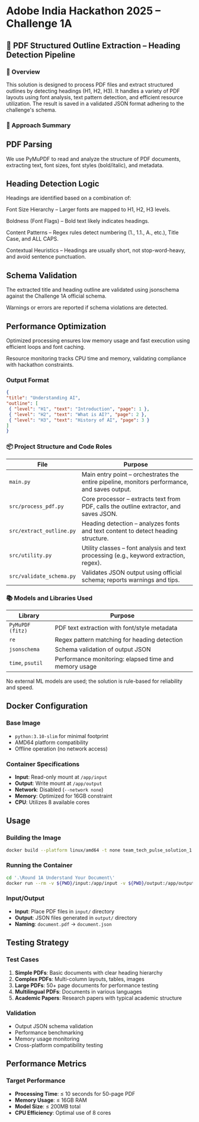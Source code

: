 # Adobe India Hackathon 2025 – Challenge 1A

## 📄 PDF Structured Outline Extraction – Heading Detection Pipeline

### 🚀 Overview
This solution is designed to process PDF files and extract structured outlines by detecting headings (H1, H2, H3). It handles a variety of PDF layouts using font analysis, text pattern detection, and efficient resource utilization. The result is saved in a validated JSON format adhering to the challenge's schema.

### 🧩 Approach Summary

## PDF Parsing

We use PyMuPDF to read and analyze the structure of PDF documents, extracting text, font sizes, font styles (bold/italic), and metadata.

## Heading Detection Logic

Headings are identified based on a combination of:

Font Size Hierarchy – Larger fonts are mapped to H1, H2, H3 levels.

Boldness (Font Flags) – Bold text likely indicates headings.

Content Patterns – Regex rules detect numbering (1., 1.1., A., etc.), Title Case, and ALL CAPS.

Contextual Heuristics – Headings are usually short, not stop-word-heavy, and avoid sentence punctuation.

## Schema Validation

The extracted title and heading outline are validated using jsonschema against the Challenge 1A official schema.

Warnings or errors are reported if schema violations are detected.

## Performance Optimization

Optimized processing ensures low memory usage and fast execution using efficient loops and font caching.

Resource monitoring tracks CPU time and memory, validating compliance with hackathon constraints.

### Output Format

```json
{
"title": "Understanding AI",
"outline": [
 { "level": "H1", "text": "Introduction", "page": 1 },
 { "level": "H2", "text": "What is AI?", "page": 2 },
 { "level": "H3", "text": "History of AI", "page": 3 }
]
}

```
### 📦 Project Structure and Code Roles
| **File**                 | **Purpose**                                                                                  |
| ------------------------ | -------------------------------------------------------------------------------------------- |
| `main.py`                | Main entry point – orchestrates the entire pipeline, monitors performance, and saves output. |
| `src/process_pdf.py`         | Core processor – extracts text from PDF, calls the outline extractor, and saves JSON.        |
| `src/extract_outline.py` | Heading detection – analyzes fonts and text content to detect heading structure.             |
| `src/utility.py`             | Utility classes – font analysis and text processing (e.g., keyword extraction, regex).       |
| `src/validate_schema.py`     | Validates JSON output using official schema; reports warnings and tips.                      |


### 📚 Models and Libraries Used
| **Library**      | **Purpose**                                           |
| ---------------- | ----------------------------------------------------- |
| `PyMuPDF (fitz)` | PDF text extraction with font/style metadata          |
| `re`             | Regex pattern matching for heading detection          |
| `jsonschema`     | Schema validation of output JSON                      |
| `time`, `psutil` | Performance monitoring: elapsed time and memory usage |


No external ML models are used; the solution is rule-based for reliability and speed.

## Docker Configuration

### Base Image

- `python:3.10-slim` for minimal footprint
- AMD64 platform compatibility
- Offline operation (no network access)

### Container Specifications

- **Input**: Read-only mount at `/app/input`
- **Output**: Write mount at `/app/output`
- **Network**: Disabled (`--network none`)
- **Memory**: Optimized for 16GB constraint
- **CPU**: Utilizes 8 available cores

## Usage

### Building the Image

```bash
docker build --platform linux/amd64 -t none team_tech_pulse_solution_1:69 .
```

### Running the Container

```bash
cd '.\Round 1A Understand Your Document\'
docker run --rm -v ${PWD}/input:/app/input -v ${PWD}/output:/app/output --network none team_tech_pulse_solution_1:69
```

### Input/Output

- **Input**: Place PDF files in `input/` directory
- **Output**: JSON files generated in `output/` directory
- **Naming**: `document.pdf` → `document.json`

## Testing Strategy

### Test Cases

1. **Simple PDFs**: Basic documents with clear heading hierarchy
2. **Complex PDFs**: Multi-column layouts, tables, images
3. **Large PDFs**: 50+ page documents for performance testing
4. **Multilingual PDFs**: Documents in various languages
5. **Academic Papers**: Research papers with typical academic structure

### Validation

- Output JSON schema validation
- Performance benchmarking
- Memory usage monitoring
- Cross-platform compatibility testing

## Performance Metrics

### Target Performance

- **Processing Time**: ≤ 10 seconds for 50-page PDF
- **Memory Usage**: ≤ 16GB RAM
- **Model Size**: ≤ 200MB total
- **CPU Efficiency**: Optimal use of 8 cores


